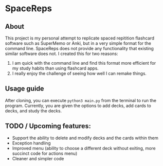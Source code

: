 # SpaceReps
## About
This project is my personal attempt to replicate spaced repitition flashcard software such as SuperMemo or Anki, but in a very simple format for the command line. SpaceReps does not provide any functionality that existing similar software does not. I created this for two reasons:
1. I am quick with the command line and find this format more efficient for my study habits than using flashcard apps.
2. I really enjoy the challenge of seeing how well I can remake things.

## Usage guide
After cloning, you can execute `python3 main.py` from the terminal to run the program. Currently, you are given the options to add decks, add cards to decks, and study the decks.

## TODO / Upcoming features:
- Support the ability to delete and modify decks and the cards within them
- Exception handling
- Improved menu (ability to choose a different deck without exiting, more succinct code for actions menu)
- Cleaner and simpler code
